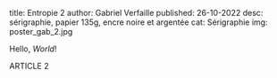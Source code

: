 title: Entropie 2
author: Gabriel Verfaille
published: 26-10-2022
desc: sérigraphie, papier 135g, encre noire et argentée
cat: Sérigraphie
img: poster_gab_2.jpg

Hello, *World*!

ARTICLE 2 
